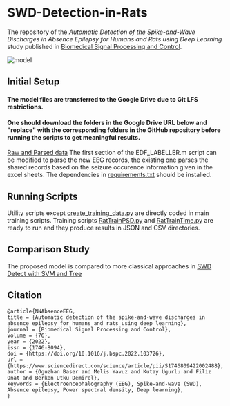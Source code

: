 # SWD-Detection-in-Rats
The repository of the *Automatic Detection of the Spike-and-Wave Discharges in Absence Epilepsy for Humans and Rats using Deep Learning* study published in [Biomedical Signal Processing and Control](https://www.sciencedirect.com/science/article/pii/S1746809422002488).


![model](https://user-images.githubusercontent.com/83376963/163556139-0b8fd545-6c5f-4143-aac0-44980bbe1567.png)
## Initial Setup
#### The model files are transferred to the Google Drive due to Git LFS restrictions.
#### One should download the folders in the Google Drive URL below and "replace" with the corresponding folders in the GitHub repository before running the scripts to get meaningful results. 
[Raw and Parsed data](https://drive.google.com/drive/folders/1oIhVsMshzddXUUVGAm8L02yMjcH8NiJq?usp=sharing)
The first section of the EDF_LABELLER.m script can be modified to parse the new EEG records, the existing one parses the shared records based on the seizure occurence information given in the excel sheets. 
The dependencies in [requirements.txt](https://github.com/kutay-ugurlu/SWD-Detection-in-Rats/blob/master/Rat/requirements.txt) should be installed. 

## Running Scripts 
Utility scripts except [create_training_data.py](https://github.com/kutay-ugurlu/SWD-Detection-in-Rats/blob/master/Rat/create_training_data.py) are directly coded in main training scripts.
Training scripts [RatTrainPSD.py](https://github.com/kutay-ugurlu/SWD-Detection-in-Rats/blob/master/Rat/RatTrainPSD.py) and [RatTrainTime.py](https://github.com/kutay-ugurlu/SWD-Detection-in-Rats/blob/master/Rat/RatTrainTime.py) are ready to run and they produce results in JSON and CSV directories. 

## Comparison Study 
The proposed model is compared to more classical approaches in [<ins>SWD Detect with SVM and Tree</ins>](https://github.com/kutay-ugurlu/SWD-Detect-with-SVM-and-Tree)

## Citation
```
@article{NNAbsenceEEG,
title = {Automatic detection of the spike-and-wave discharges in absence epilepsy for humans and rats using deep learning},
journal = {Biomedical Signal Processing and Control},
volume = {76},
year = {2022},
issn = {1746-8094},
doi = {https://doi.org/10.1016/j.bspc.2022.103726},
url = {https://www.sciencedirect.com/science/article/pii/S1746809422002488}, 
author = {Oguzhan Baser and Melis Yavuz and Kutay Ugurlu and Filiz Onat and Berken Utku Demirel},
keywords = {Electroencephalography (EEG), Spike-and-wave (SWD), Absence epilepsy, Power spectral density, Deep learning},
}
```
